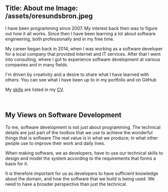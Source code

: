 Title: About me
Image: /assets/oresundsbron.jpeg
---

I have been programming since 2007. My interest back then was to figure out how it all works. Since then I have been learning a lot about software engineering, both professionally and in my free time.

My career began back in 2014, when I was working as a software developer for a local company that provided Internet and IT services. After that I went into consulting, where I got to experience software development at various companies and in many fields.

I'm driven by creativity and a desire to share what I have learned with others. 
You can see what I have been up to in my portfolio and on GitHub

My [skills](/cv#skills) are listed in my [CV](/cv).


<br />

## My Views on Software Development

To me, software development is not just about programming. The technical details are just part of the toolbox that we use to achieve the wonderful things that is software The real value is in what we produce; in what other people use to improve their work and daily lives. 

When making software, we as developers, have to use our technical skills to design and model the system according to the requirements that forms a basis for it.

It is therefore important for us as developers to have sufficient knowledge about the domain, and how the software that we build is being used. We need to have a broader perspective than just the technical.